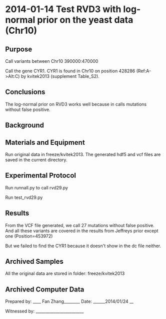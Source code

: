 2014-01-14 Test RVD3 with log-normal prior on the yeast data (Chr10)
==============================

Purpose
------------
Call variants between Chr10 390000:470000

Call the gene CYR1. CYR1 is found in Chr10 on position 428286 (Ref:A->Alt:C) by kvitek2013 (supplement Table_S2).

Conclusions
-----------------
The log-normal prior on RVD3 works well because in calls mutations without false positive.

Background
-----------------


Materials and Equipment
------------------------------
Run original data in freeze/kvitek2013. The generated hdf5 and vcf files are saved in the current directory.

Experimental Protocol
---------------------------
Run runnall.py to call rvd29.py

Run test_rvd29.py 

Results
-----------
From the VCF file generated, we call 27 mutations without false positive. And all these variants are covered in the results from Jeffreys prior except one (Position=453972)

But we failed to find the CYR1 because it doesn't show in the dc file neither.

Archived Samples
-------------------------
All the original data are stored in folder: freeze/kvitek2013

Archived Computer Data
------------------------------


Prepared by: ____  Fan Zhang________     Date: ______2014/01/24  __


Witnessed by: ________________________
